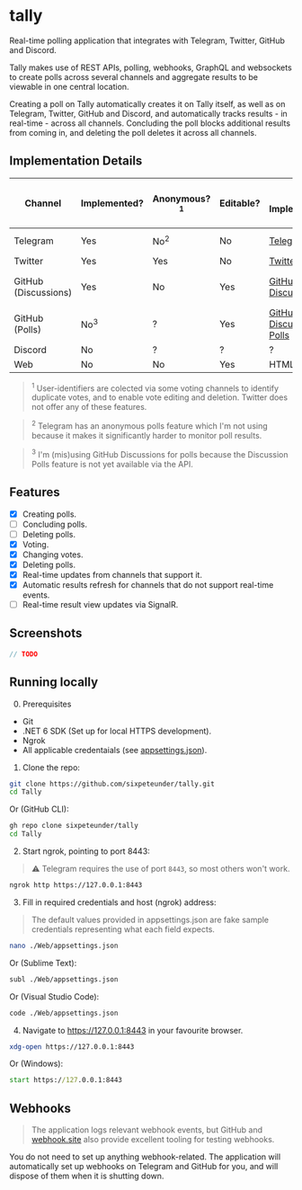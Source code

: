 # tally
Real-time polling application that integrates with Telegram, Twitter, GitHub and Discord.

Tally makes use of REST APIs, polling, webhooks, GraphQL and websockets to create polls across several channels and aggregate results to be viewable in one central location.

Creating a poll on Tally automatically creates it on Tally itself, as well as on Telegram, Twitter, GitHub and Discord, and automatically tracks results - in real-time - across all channels. 
Concluding the poll blocks additional results from coming in, and deleting the poll deletes it across all channels.

## Implementation Details

| Channel              | Implemented?   | Anonymous?<sup>1</sup> | Editable? | Poll Implementation                                                                    | Maximum number of Options | Voting Implementation      | "Conclude Poll" Implementation | "Delete Poll" Implementation |
|----------------------|----------------|------------------------|-----------|----------------------------------------------------------------------------------------|---------------------------|----------------------------|--------------------------------|------------------------------|
| Telegram             | Yes            | No<sup>2</sup>         | No        | [Telegram Polls](https://telegram.org/blog/polls-2-0-vmq)                              | 10                        | Webhooks, polling          | Native "Stop poll"             | Delete message               |
| Twitter              | Yes            | Yes                    | No        | [Twitter Polls](https://help.twitter.com/en/using-twitter/twitter-polls)               | 4                         | Polling                    | Timeout                        | Delete tweet                 |
| GitHub (Discussions) | Yes            | No                     | Yes       | [GitHub Discussions](https://docs.github.com/en/discussions)                           | Infinite                  | Webhooks, GraphQL, polling | Native "Lock conversation"     | Delete discussion            |
| GitHub (Polls)       | No<sup>3</sup> | ?                      | Yes       | [GitHub Discussion Polls](https://github.blog/changelog/2022-04-12-discussions-polls/) | 8                         | ?                          | ?                              | ?                            |
| Discord              | No             | ?                      | ?         | ?                                                                                      | ?                         | ?                          | ?                              | ?                            |
| Web                  | No             | No                     | Yes       | HTML form                                                                              | Infinite                  | HTML form                  | Disable voting                 | Delete poll                  |

> <sup>1</sup> User-identifiers are colected via some voting channels to identify duplicate votes, and to enable vote editing and deletion. Twitter does not offer any of these features.

> <sup>2</sup> Telegram has an anonymous polls feature which I'm not using because it makes it significantly harder to monitor poll results.

> <sup>3</sup> I'm (mis)using GitHub Discussions for polls because the Discussion Polls feature is not yet available via the API.

## Features
- [x] Creating polls.
- [ ] Concluding polls.
- [ ] Deleting polls.
- [x] Voting.
- [x] Changing votes.
- [x] Deleting polls.
- [x] Real-time updates from channels that support it.
- [x] Automatic results refresh for channels that do not support real-time events. 
- [ ] Real-time result view updates via SignalR.

## Screenshots

```csharp 
// TODO
```

## Running locally

0. Prerequisites
- Git
- .NET 6 SDK (Set up for local HTTPS development).
- Ngrok
- All applicable credentaials (see [appsettings.json](https://github.com/sixpeteunder/tally/tree/main/Web/appsetings.json)).

1. Clone the repo:

```bash
git clone https://github.com/sixpeteunder/tally.git
cd Tally
```

Or (GitHub CLI):

```bash
gh repo clone sixpeteunder/tally
cd Tally
```

2. Start ngrok, pointing to port 8443:

> ⚠️ Telegram requires the use of port `8443`, so most others won't work.

```bash 
ngrok http https://127.0.0.1:8443
```

3. Fill in required credentials and host (ngrok) address:

> The default values provided in appsettings.json are fake sample credentials representing what each field expects.

```bash 
nano ./Web/appsettings.json
```

Or (Sublime Text):

```bash
subl ./Web/appsettings.json
```

Or (Visual Studio Code):

```bash
code ./Web/appsettings.json
```

4. Navigate to https://127.0.0.1:8443 in your favourite browser.

```bash
xdg-open https://127.0.0.1:8443
```

Or (Windows):

```cmd
start https://127.0.0.1:8443
```

## Webhooks

> The application logs relevant webhook events, but GitHub and [webhook.site](https://webhook.site) also provide excellent tooling for testing webhooks.

You do not need to set up anything webhook-related. The application will automatically set up webhooks on Telegram and GitHub for you, and will dispose of them when it is shutting down.

